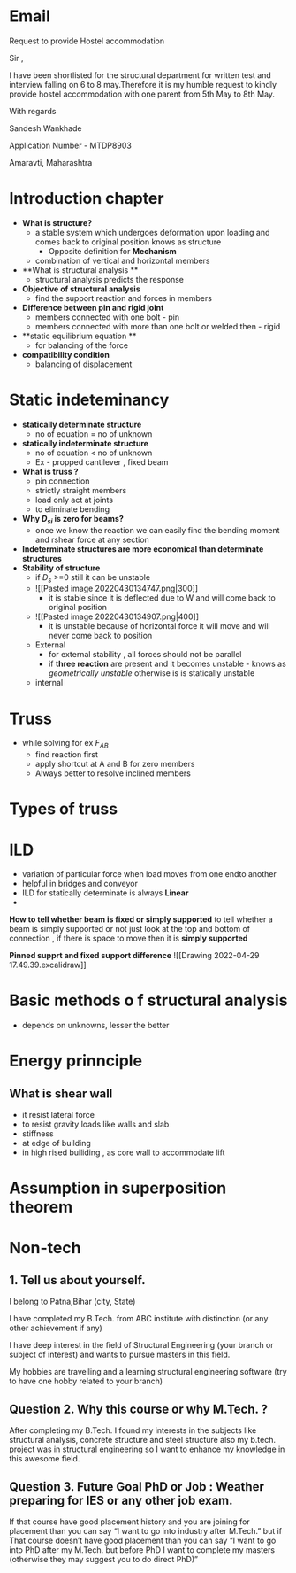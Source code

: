 # Email


Request to provide Hostel accommodation 

Sir ,

  

I have been shortlisted for the structural department for written test and interview falling on 6 to 8 may.Therefore it is my humble request to kindly provide hostel accommodation with one parent from 5th May to 8th May.

  

With regards

Sandesh Wankhade

Application Number - MTDP8903

Amaravti, Maharashtra




# Introduction chapter
- **What is structure?**
	- a stable system which undergoes deformation upon loading and comes back to original position knows as structure
		- Opposite definition for **Mechanism** 
	- combination of vertical and horizontal members
- **What is structural analysis **
	- structural analysis predicts the response
- **Objective of structural analysis**
	- find the support reaction and forces in members
- **Difference between pin and rigid joint**
	- members connected with one bolt - pin
	- members connected with more than one bolt or welded then - rigid
- **static equilibrium equation **
	- for balancing of the force
- **compatibility  condition**
	- balancing of displacement 

# Static indeteminancy
- **statically determinate structure**
	- no of equation = no of unknown
- **statically indeterminate structure**
	- no of equation < no of unknown
	- Ex - propped cantilever , fixed beam
- **What is truss ?**
	- pin connection
	- strictly straight members
	- load only act at joints
	- to eliminate bending
- **Why $D_{si}$ is zero for beams?**
	- once we know the reaction we can easily find the bending moment and rshear force at any section
- **Indeterminate structures are more economical than determinate structures**
- **Stability of structure**
	- if $D_s$ >=0 still it can be unstable
	- ![[Pasted image 20220430134747.png|300]]
		- it is stable since it is deflected due to W and will come back to original position
	- ![[Pasted image 20220430134907.png|400]]
		- it is unstable because of horizontal force it will move and will never come back to position
	- External 
		- for external stability , all forces should not be parallel
		- if **three reaction** are present and it becomes unstable - knows as *geometrically unstable* otherwise is is statically unstable
	- internal
		

# Truss
- while solving for ex $F_{AB}$ 
	- find reaction first
	- apply shortcut at A and B for zero members
	- Always better to resolve inclined members

# Types of truss

# ILD
- variation of particular force when load moves from one endto another
- helpful in bridges and conveyor
- ILD for statically determinate is always **Linear**
- 

**How to tell whether beam is fixed or simply supported**
	to tell whether a beam is simply supported or not just look at the top and bottom of connection , if there is space to move then it is **simply supported**

**Pinned supprt and fixed support difference**
![[Drawing 2022-04-29 17.49.39.excalidraw]]


# Basic methods o f structural analysis
- depends on unknowns, lesser the better


# Energy prinnciple
## What is shear wall
- it resist lateral force
- to resist gravity loads like walls and slab
- stiffness
- at edge of building
- in high rised builiding , as core wall to accommodate lift

# Assumption in superposition theorem 
# Non-tech
## 1. Tell us about yourself.
I belong to Patna,Bihar (city, State)

I have completed my B.Tech. from ABC institute with distinction (or any other achievement if any)

I have deep interest in the field of Structural Engineering (your branch or subject of interest) and wants to pursue masters in this field.

My hobbies are travelling and a learning structural engineering software (try to have one hobby related to your branch)


## Question 2. Why this course or why M.Tech. ?
After completing my B.Tech. I found my interests in the subjects like structural analysis, concrete structure and steel structure also my b.tech. project was in structural engineering so I want to enhance my knowledge in this awesome field.


## Question 3. Future Goal PhD or Job : Weather preparing for IES or any other job exam.
If that course have good placement history and you are joining for placement than you can say “I want to go into industry after M.Tech.” but if That course doesn’t have good placement than you can say “I want to go into PhD after my M.Tech. but before PhD I want to complete my masters (otherwise they may suggest you to do direct PhD)”